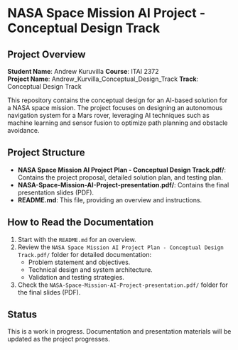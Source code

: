 # NASA Space Mission AI Project - Conceptual Design Track

## Project Overview
**Student Name**: Andrew Kuruvilla
**Course**: ITAI 2372  
**Project Name**: Andrew_Kurvilla_Conceptual_Design_Track
**Track**: Conceptual Design Track  

This repository contains the conceptual design for an AI-based solution for a NASA space mission. The project focuses on designing an autonomous navigation system for a Mars rover, leveraging AI techniques such as machine learning and sensor fusion to optimize path planning and obstacle avoidance.

## Project Structure
- **NASA Space Mission AI Project Plan - Conceptual Design Track.pdf/**: Contains the project proposal, detailed solution plan, and testing plan.
- **NASA-Space-Mission-AI-Project-presentation.pdf/**: Contains the final presentation slides (PDF).
- **README.md**: This file, providing an overview and instructions.

## How to Read the Documentation
1. Start with the `README.md` for an overview.
2. Review the `NASA Space Mission AI Project Plan - Conceptual Design Track.pdf/` folder for detailed documentation:
   -  Problem statement and objectives.
   -  Technical design and system architecture.
   -  Validation and testing strategies.
3. Check the `NASA-Space-Mission-AI-Project-presentation.pdf/` folder for the final slides (PDF).

## Status
This is a work in progress. Documentation and presentation materials will be updated as the project progresses.
